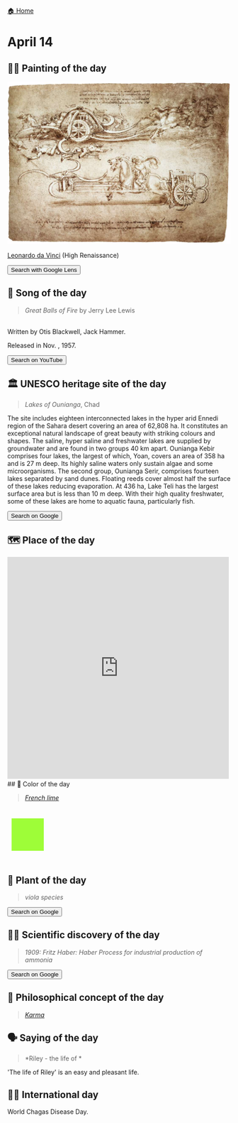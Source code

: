 
[🏠 Home](../../index.md)

# April 14

## 🧑‍🎨 Painting of the day

<img width="600" src="../img/Leonardo_da_Vinci_5.jpg">

[Leonardo da Vinci](http://en.wikipedia.org/wiki/Leonardo_da_Vinci) (High Renaissance)

<button class="btn btn-success"
onclick=" window.open('https://lens.google.com/uploadbyurl?url=https://iretes.github.io/one-a-day/data/img/Leonardo_da_Vinci_5.jpg','_blank')">
Search with Google Lens
</button>

## 🎼 Song of the day

> *Great Balls of Fire*
by Jerry Lee Lewis

<br />Written by Otis Blackwell, Jack Hammer.

Released in Nov. , 1957.

<button class="btn btn-success"
onclick=" window.open('http://www.youtube.com/search?q=Great Balls of Fire by Jerry Lee Lewis','_blank')">
Search on YouTube
</button>

## 🏛️ UNESCO heritage site of the day

> *Lakes of Ounianga*, Chad

<p>The site includes eighteen interconnected lakes in the hyper arid Ennedi region of the Sahara desert covering an area of 62,808&nbsp;ha. It constitutes an exceptional natural landscape of great beauty with striking colours and shapes. The saline, hyper saline and freshwater lakes are supplied by groundwater and are found in two groups 40&nbsp;km apart. Ounianga Kebir comprises four lakes, the largest of which, Yoan, covers an area of 358&nbsp;ha and is 27&nbsp;m deep. Its highly saline waters only sustain algae and some microorganisms. The second group, Ounianga Serir, comprises fourteen lakes separated by sand dunes. Floating reeds cover almost half the surface of these lakes reducing evaporation. At 436&nbsp;ha, Lake Teli has the largest surface area but is less than 10&nbsp;m deep. With their high quality freshwater, some of these lakes are home to aquatic fauna, particularly fish.</p>

<button class="btn btn-success"
onclick=" window.open('http://www.google.com/search?q=Lakes of Ounianga','_blank')">
Search on Google
</button>

## 🗺️ Place of the day

<iframe
src="https://www.mapcrunch.com"
name="mapcrunch"
width="500"
height="500"
allowTransparency="true"
scrolling="no"
frameborder="0"
>
</iframe>
## 🎨 Color of the day

> *[French lime](https://en.wikipedia.org/wiki/Lime_(color)#French_lime)*

<div style="color:#9EFD38; font-size: 100px;">&#9632;</div>

## 🌿 Plant of the day

> *viola species*

<button class="btn btn-success"
onclick=" window.open('http://www.google.com/search?q=viola species','_blank')">
Search on Google
</button>

## 🧑‍🔬 Scientific discovery of the day

> *1909: Fritz Haber: Haber Process for industrial production of ammonia*

<button class="btn btn-success"
onclick=" window.open('http://www.google.com/search?q=1909: Fritz Haber: Haber Process for industrial production of ammonia','_blank')">
Search on Google
</button>

## 💭 Philosophical concept of the day

> *[Karma](https://en.wikipedia.org/wiki/Karma)*

## 🗣️ Saying of the day

> *Riley - the life of *

'The life of Riley' is an easy and pleasant life.

## 🏳️‍🌈 International day

World Chagas Disease Day.